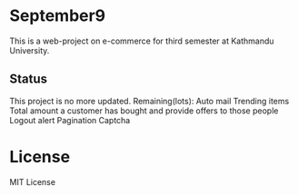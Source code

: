 # September9
This is a web-project on e-commerce for third semester at Kathmandu University. 

## Status
This project is no more updated.
Remaining(lots):
Auto mail 
Trending items
Total amount a customer has bought and provide offers to those people
Logout alert
Pagination
Captcha

# License
MIT License


